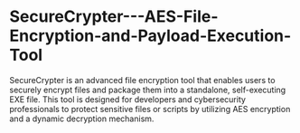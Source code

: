 # SecureCrypter---AES-File-Encryption-and-Payload-Execution-Tool
SecureCrypter is an advanced file encryption tool that enables users to securely encrypt files and package them into a standalone, self-executing EXE file. This tool is designed for developers and cybersecurity professionals to protect sensitive files or scripts by utilizing AES encryption and a dynamic decryption mechanism.
